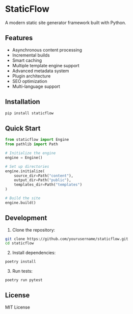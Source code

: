 # StaticFlow

A modern static site generator framework built with Python.

## Features

- Asynchronous content processing
- Incremental builds
- Smart caching
- Multiple template engine support
- Advanced metadata system
- Plugin architecture
- SEO optimization
- Multi-language support

## Installation

```bash
pip install staticflow
```

## Quick Start

```python
from staticflow import Engine
from pathlib import Path

# Initialize the engine
engine = Engine()

# Set up directories
engine.initialize(
    source_dir=Path("content"),
    output_dir=Path("public"),
    templates_dir=Path("templates")
)

# Build the site
engine.build()
```

## Development

1. Clone the repository:
```bash
git clone https://github.com/yourusername/staticflow.git
cd staticflow
```

2. Install dependencies:
```bash
poetry install
```

3. Run tests:
```bash
poetry run pytest
```

## License

MIT License 